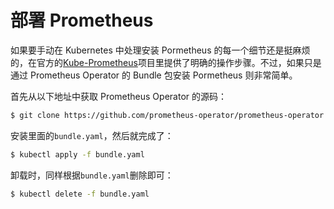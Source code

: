# 部署 Prometheus

如果要手动在 Kubernetes 中处理安装 Pormetheus 的每一个细节还是挺麻烦的，在官方的[Kube-Prometheus](https://github.com/prometheus-operator/kube-prometheus)项目里提供了明确的操作步骤。不过，如果只是通过 Prometheus Operator 的 Bundle 包安装 Pormetheus 则非常简单。

首先从以下地址中获取 Prometheus Operator 的源码：

```bash
$ git clone https://github.com/prometheus-operator/prometheus-operator.git
```

安装里面的`bundle.yaml`，然后就完成了：

```bash
$ kubectl apply -f bundle.yaml
```

卸载时，同样根据`bundle.yaml`删除即可：

```bash
$ kubectl delete -f bundle.yaml
```
